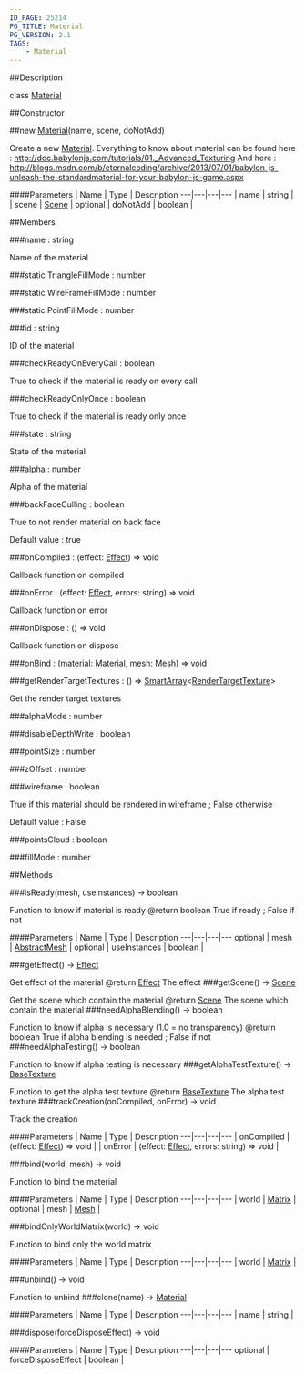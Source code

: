 ```yaml
---
ID_PAGE: 25214
PG_TITLE: Material
PG_VERSION: 2.1
TAGS:
    - Material
---
```

##Description

class [Material](/classes/2.2/Material)



##Constructor

##new [Material](/classes/2.2/Material)(name, scene, doNotAdd)

Create a new [Material](/classes/2.2/Material).
Everything to know about material can be found here : http://doc.babylonjs.com/tutorials/01._Advanced_Texturing
And here : http://blogs.msdn.com/b/eternalcoding/archive/2013/07/01/babylon-js-unleash-the-standardmaterial-for-your-babylon-js-game.aspx

####Parameters
 | Name | Type | Description
---|---|---|---
 | name | string | 
 | scene | [Scene](/classes/2.2/Scene) | 
optional | doNotAdd | boolean | 

##Members

###name : string

Name of the material

###static TriangleFillMode : number



###static WireFrameFillMode : number



###static PointFillMode : number



###id : string

ID of the material

###checkReadyOnEveryCall : boolean

True to check if the material is ready on every call

###checkReadyOnlyOnce : boolean

True to check if the material is ready only once

###state : string

State of the material

###alpha : number

Alpha of the material

###backFaceCulling : boolean

True to not render material on back face

Default value : true

###onCompiled : (effect: [Effect](/classes/2.2/Effect)) =&gt; void

Callback function on compiled

###onError : (effect: [Effect](/classes/2.2/Effect), errors: string) =&gt; void

Callback function on error

###onDispose : () =&gt; void

Callback function on dispose

###onBind : (material: [Material](/classes/2.2/Material), mesh: [Mesh](/classes/2.2/Mesh)) =&gt; void



###getRenderTargetTextures : () =&gt; [SmartArray](/classes/2.2/SmartArray)&lt;[RenderTargetTexture](/classes/2.2/RenderTargetTexture)&gt;

Get the render target textures

###alphaMode : number



###disableDepthWrite : boolean



###pointSize : number



###zOffset : number



###wireframe : boolean

True if this material should be rendered in wireframe ; False otherwise

Default value : False

###pointsCloud : boolean



###fillMode : number



##Methods

###isReady(mesh, useInstances) &rarr; boolean

Function to know if material is ready
@return boolean True if ready ; False if not

####Parameters
 | Name | Type | Description
---|---|---|---
optional | mesh | [AbstractMesh](/classes/2.2/AbstractMesh) | 
optional | useInstances | boolean | 

###getEffect() &rarr; [Effect](/classes/2.2/Effect)

Get effect of the material
@return [Effect](/classes/2.2/Effect) The effect
###getScene() &rarr; [Scene](/classes/2.2/Scene)

Get the scene which contain the material
@return [Scene](/classes/2.2/Scene) The scene which contain the material
###needAlphaBlending() &rarr; boolean

Function to know if alpha is necessary (1.0 = no transparency)
@return boolean True if alpha blending is needed ; False if not
###needAlphaTesting() &rarr; boolean

Function to know if alpha testing is necessary
###getAlphaTestTexture() &rarr; [BaseTexture](/classes/2.2/BaseTexture)

Function to get the alpha test texture
@return [BaseTexture](/classes/2.2/BaseTexture) The alpha test texture
###trackCreation(onCompiled, onError) &rarr; void

Track the creation

####Parameters
 | Name | Type | Description
---|---|---|---
 | onCompiled | (effect: [Effect](/classes/2.2/Effect)) =&gt; void | 
 | onError | (effect: [Effect](/classes/2.2/Effect), errors: string) =&gt; void | 

###bind(world, mesh) &rarr; void

Function to bind the material

####Parameters
 | Name | Type | Description
---|---|---|---
 | world | [Matrix](/classes/2.2/Matrix) | 
optional | mesh | [Mesh](/classes/2.2/Mesh) | 

###bindOnlyWorldMatrix(world) &rarr; void

Function to bind only the world matrix

####Parameters
 | Name | Type | Description
---|---|---|---
 | world | [Matrix](/classes/2.2/Matrix) | 

###unbind() &rarr; void

Function to unbind
###clone(name) &rarr; [Material](/classes/2.2/Material)



####Parameters
 | Name | Type | Description
---|---|---|---
 | name | string | 

###dispose(forceDisposeEffect) &rarr; void



####Parameters
 | Name | Type | Description
---|---|---|---
optional | forceDisposeEffect | boolean | 

